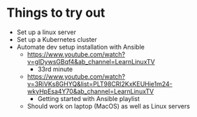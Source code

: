 # Things to try out

 - Set up a linux server
 - Set up a Kubernetes cluster
 - Automate dev setup installation with Ansible
   - https://www.youtube.com/watch?v=gIDywsGBqf4&ab_channel=LearnLinuxTV
     - 33rd minute
   - https://www.youtube.com/watch?v=3RiVKs8GHYQ&list=PLT98CRl2KxKEUHie1m24-wkyHpEsa4Y70&ab_channel=LearnLinuxTV
     - Getting started with Ansible playlist
   - Should work on laptop (MacOS) as well as Linux servers

